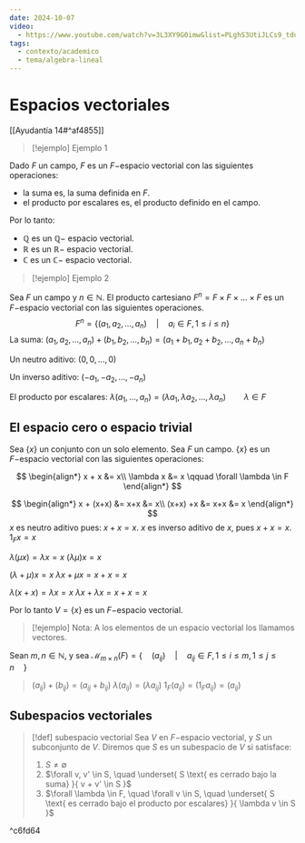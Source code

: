 ```yaml
---
date: 2024-10-07
video:
  - https://www.youtube.com/watch?v=3L3XY9G0imw&list=PLghS3UtiJLCs9_tduPulEGiV40-WaqUx3&index=2
tags:
  - contexto/academico
  - tema/algebra-lineal
---
```

# Espacios vectoriales 

[[Ayudantía 14#^af4855]] 


> [!ejemplo] Ejemplo 1


Dado $F$ un campo, $F$ es un $F-$espacio vectorial con las siguientes operaciones:
- la suma es, la suma definida en $F$.
- el producto por escalares es, el producto definido en el campo. 

Por lo tanto:
- $\mathbb{Q}$ es un $\mathbb{Q}-$ espacio vectorial.
- $\mathbb{R}$ es un $\mathbb{R}-$ espacio vectorial.
- $\mathbb{C}$ es un $\mathbb{C}-$ espacio vectorial.


>[!ejemplo] Ejemplo 2

Sea $F$ un campo y $n \in \mathbb{N}$. El producto cartesiano $F^{n} = F \times F \times \dots \times F$ es un $F-$espacio vectorial con las siguientes operaciones. 
$$
F^{n} = \left\{ (a_{1}, a_{2}, \dots , a_{n}) \quad | \quad a_{i} \in F, 1 \leq i \leq n \right\} 
$$
La suma:
$(a_{1}, a_{2}, \dots, a_{n}) + (b_{1}, b_{2}, \dots , b_{n}) = (a_{1}+b_{1}, a_{2}+b_{2}, \dots, a_{n} + b_{n})$

Un neutro aditivo:
$(0,0,\dots,0)$

Un inverso aditivo:
$(-a_{1}, -a_{2}, \dots, -a_{n})$

El producto por escalares:
$\lambda (a_{1}, \dots, a_{n}) = (\lambda a_{1}, \lambda a_{2}, \dots, \lambda a_{n})\qquad \lambda \in F$

## El espacio cero o espacio trivial

Sea $\{ x \}$ un conjunto con un solo elemento. 
Sea $F$ un campo.
$\{ x \}$ es un $F-$espacio vectorial con las siguientes operaciones:

$$
\begin{align*}
x + x &=  x\\
\lambda x &= x \qquad \forall \lambda \in F
\end{align*}
$$

$$
\begin{align*}
x + (x+x) &=  x+x &=  x\\
(x+x) +x &= x+x &= x
\end{align*}
$$
$x$ es neutro aditivo pues: $x +x = x$.
$x$ es inverso aditivo de $x$, pues $x+x = x$.
$1_{F}x = x$

$\lambda (\mu x) = \lambda x = x$
$(\lambda \mu) x = x$

$(\lambda + \mu) x = x$
$\lambda x + \mu x = x + x = x$

$\lambda (x+x) = \lambda x = x$
$\lambda x + \lambda x = x+x = x$

Por lo tanto $V = \{ x \}$ es un $F-$espacio vectorial.


>[!ejemplo] Nota:
>A los elementos de un espacio vectorial los llamamos vectores.


Sean $m,n \in \mathbb{N}$, y sea $\mathcal{M}_{m \times n} (F) = \left\{ \quad (a_{ij}) \quad | \quad a_{ij} \in F, 1 \leq i \leq m, 1 \leq j \leq n \quad \right\}$
> $(a_{ij}) + (b_{ij}) = (a_{ij} + b_{ij})$
> $\lambda(a_{ij}) = (\lambda a_{ij})$
> $1_{F} (a_{ij}) = (1_{F}a_{ij}) = (a_{ij})$

## Subespacios vectoriales

>[!def] subespacio vectorial
>Sea $V$ en $F-$espacio vectorial, y $S$ un subconjunto de $V$.
>Diremos que $S$ es un subespacio de $V$ si satisface: 
>   1.  $S \neq \emptyset$
>   2. $\forall v, v' \in S, \quad  \underset{ S \text{ es cerrado bajo la suma} }{ v + v' \in S }$
>   3. $\forall \lambda \in F, \quad \forall v \in S, \quad  \underset{ S \text{ es cerrado bajo el producto por escalares} }{ \lambda v \in S }$

^c6fd64


